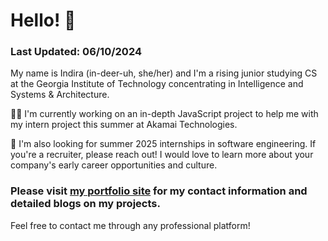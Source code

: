# Hello! 💃 
### Last Updated: 06/10/2024
My name is Indira (in-deer-uh, she/her) and I'm a rising junior studying CS at the Georgia Institute of Technology concentrating in Intelligence and Systems & Architecture.

👩‍💻 I'm currently working on an in-depth JavaScript project to help me with my intern project this summer at Akamai Technologies.

🔗 I'm also looking for summer 2025 internships in software engineering. If you're a recruiter, please reach out! I would love to learn more about your company's early career opportunities and culture.

### Please visit [my portfolio site](www.itatikola.com) for my contact information and detailed blogs on my projects. 

Feel free to contact me through any professional platform!
